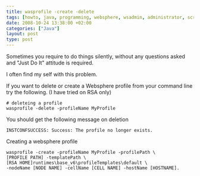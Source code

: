 ```yaml
---
title: wasprofile -create -delete
tags: [howto, java, programming, websphere, wsadmin, administrator, scripting, sysadmin, ibm, jython, jdbc, wasprofile]
date: 2008-10-24 13:38:00 +02:00
categories: ["Java"]
layout: post
type: post
---
```




Sometimes you require to do things silently, without any questions asked and "Just Do It" attitude is required.

I often find my self with this problem.

If you want to delete or create a Websphere profile from your command line try the following. (I have tried on RSA only)

	# deleteing a profile
	wasprofile -delete -profileName MyProfile


You should get the following message on deletion

	INSTCONFSUCCESS: Success: The profile no longer exists.

Creating a websphere profile

	wasprofile -create -profileName MyProfile -profilePath \
	[PROFILE PATH] -templatePath \
	[RSA HOME]runtimes\base_v6\profileTemplates\default \
	-nodeName [NODE NAME] -cellName [CELL NAME] -hostName [HOSTNAME].
